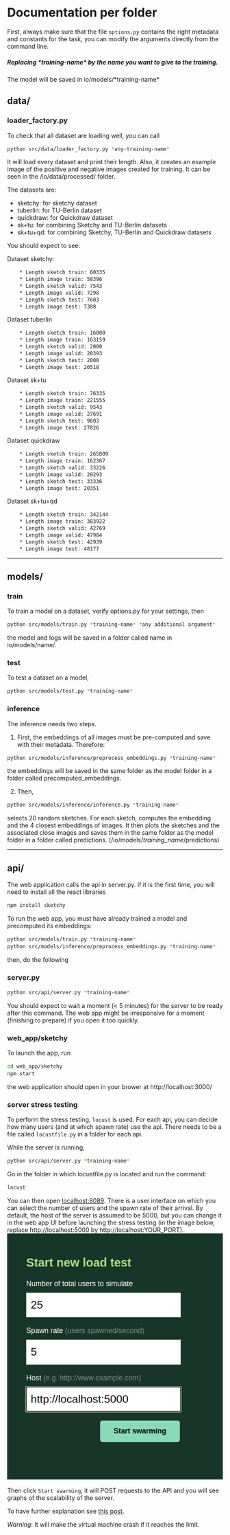 # Documentation per folder

First, always make sure that the file `options.py` contains the right metadata and constants for the task, you can modify the arguments directly from the command line.

##### Replacing \*training-name\* by the name you want to give to the training.

The model will be saved in io/models/\*training-name\*

## data/

### loader_factory.py

To check that all dataset are loading well, you can call

```bash
python src/data/loader_factory.py *any-training-name*
```

It will load every dataset and print their length. Also, it creates an example image of the positive and negative images created for training. It can be seen in the /io/data/processed/ folder.

The datasets are:

- sketchy: for sketchy dataset
- tuberlin: for TU-Berlin dataset
- quickdraw: for Quickdraw dataset
- sk+tu: for combining Sketchy and TU-Berlin datasets
- sk+tu+qd: for combining Sketchy, TU-Berlin and Quickdraw datasets

You should expect to see:

Dataset sketchy:

        * Length sketch train: 60335
        * Length image train: 58396
        * Length sketch valid: 7543
        * Length image valid: 7298
        * Length sketch test: 7603
        * Length image test: 7308

Dataset tuberlin

        * Length sketch train: 16000
        * Length image train: 163159
        * Length sketch valid: 2000
        * Length image valid: 20393
        * Length sketch test: 2000
        * Length image test: 20518

Dataset sk+tu

        * Length sketch train: 76335
        * Length image train: 221555
        * Length sketch valid: 9543
        * Length image valid: 27691
        * Length sketch test: 9603
        * Length image test: 27826

Dataset quickdraw

        * Length sketch train: 265809
        * Length image train: 162367
        * Length sketch valid: 33226
        * Length image valid: 20293
        * Length sketch test: 33336
        * Length image test: 20351

Dataset sk+tu+qd

        * Length sketch train: 342144
        * Length image train: 383922
        * Length sketch valid: 42769
        * Length image valid: 47984
        * Length sketch test: 42939
        * Length image test: 48177

---

## models/

### train

To train a model on a dataset, verify options.py for your settings, then

```bash
python src/models/train.py *training-name* *any additional argument*
```

the model and logs will be saved in a folder called name in io/models/name/.

### test

To test a dataset on a model,

```bash
python src/models/test.py *training-name*
```

### inference

The inference needs two steps.

1. First, the embeddings of all images must be pre-computed and save with their metadata. Therefore:

```bash
python src/models/inference/preprocess_embeddings.py *training-name*
```

the embeddings will be saved in the same folder as the model folder in a folder called precomputed_embeddings.

2. Then,

```bash
python src/models/inference/inference.py *training-name*
```

selects 20 random sketches. For each sketch, computes the embedding and the 4 closest embeddings of images. It then plots the sketches and the associated close images and saves them in the same folder as the model folder in a folder called predictions. (/io/models/_training_name_/predictions)

---

## api/

The web application calls the api in server.py.
if it is the first time, you will need to install all the react libraries

```bash
npm install sketchy
```

To run the web app, you must have already trained a model and precomputed its embeddings:

```bash
python src/models/train.py *training-name*
python src/models/inference/preprocess_embeddings.py *training-name*
```

then, do the following

### server.py

```bash
python src/api/server.py *training-name*
```

You should expect to wait a moment (< 5 minutes) for the server to be ready after this command.
The web app might be irresponsive for a moment (finishing to prepare) if you open it too quickly.

### web_app/sketchy

To launch the app, run

```bash
cd web_app/sketchy
npm start
```

the web application should open in your brower at http://localhost:3000/

### server stress testing

To perform the stress testing, `locust` is used. For each api, you can decide how many users (and at which spawn rate) use the api. There needs to be a file called `locustfile.py` in a folder for each api.

While the server is running,

```bash
python src/api/server.py *training-name*
```

Go in the folder in which locustfile.py is located and run the command:

```bash
locust
```

You can then open [localhost:8089](http://localhost:8089/). There is a user interface on which you can select the number of users and the spawn rate of their arrival.
By default, the host of the server is assumed to be 5000, but you can change it in the web app UI before launching the stress testing (in the image below, replace http://localhost:5000 by http://localhost:YOUR_PORT).
![image](https://github.com/VisiumCH/AMLD-2021-Sketchy/blob/workshop_notebook/src/api/test_scaling/locust.png)

Then click `Start swarming`, it will POST requests to the API and you will see graphs of the scalability of the server.

To have further explanation see [this post](https://towardsdatascience.com/performance-testing-an-ml-serving-api-with-locust-ecd98ab9b7f7).

_Warning_: It will make the virtual machine crash if it reaches the limit.
